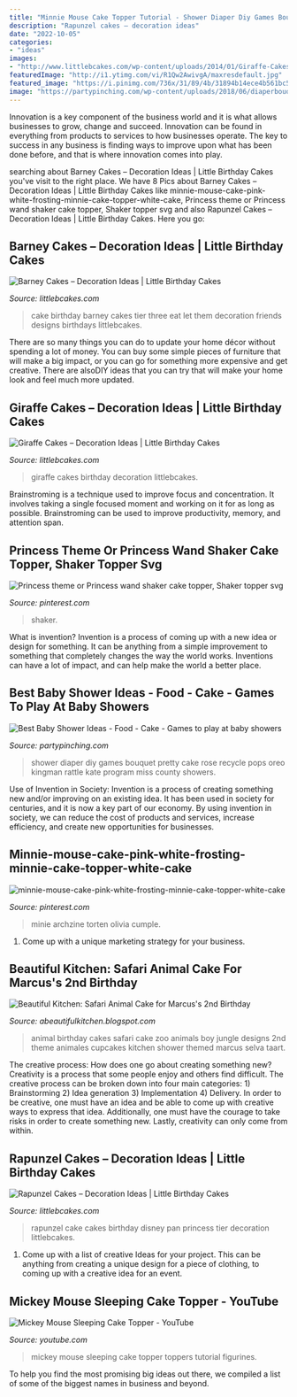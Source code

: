 ```yaml
---
title: "Minnie Mouse Cake Topper Tutorial - Shower Diaper Diy Games Bouquet Pretty Cake Rose Recycle Pops Oreo Kingman Rattle Kate Program Miss County Showers"
description: "Rapunzel cakes – decoration ideas"
date: "2022-10-05"
categories:
- "ideas"
images:
- "http://www.littlebcakes.com/wp-content/uploads/2014/01/Giraffe-Cakes-Pictures.jpg"
featuredImage: "http://i1.ytimg.com/vi/R1Qw2AwivgA/maxresdefault.jpg"
featured_image: "https://i.pinimg.com/736x/31/89/4b/31894b14ece4b561bc597da4ca39f057.jpg"
image: "https://partypinching.com/wp-content/uploads/2018/06/diaperbouquet.jpg"
---
```



Innovation is a key component of the business world and it is what allows businesses to grow, change and succeed. Innovation can be found in everything from products to services to how businesses operate. The key to success in any business is finding ways to improve upon what has been done before, and that is where innovation comes into play.

	

		
searching about Barney Cakes – Decoration Ideas | Little Birthday Cakes you've visit to the right place. We have 8 Pics about Barney Cakes – Decoration Ideas | Little Birthday Cakes like minnie-mouse-cake-pink-white-frosting-minnie-cake-topper-white-cake, Princess theme or Princess wand shaker cake topper, Shaker topper svg and also Rapunzel Cakes – Decoration Ideas | Little Birthday Cakes. Here you go:
		
    
## Barney Cakes – Decoration Ideas | Little Birthday Cakes

<img loading=lazy src="http://www.littlebcakes.com/wp-content/uploads/2014/01/Barney-Cakes.jpg" onerror="this.onerror=null;this.src='https://tse2.mm.bing.net/th?id=OIP.-Fa8BpsW6o4ybrfOR8JwiAHaJ3&amp;pid=15.1';" alt="Barney Cakes – Decoration Ideas | Little Birthday Cakes">

_Source: littlebcakes.com_

>cake birthday barney cakes tier three eat let them decoration friends designs birthdays littlebcakes. 

	

There are so many things you can do to update your home décor without spending a lot of money. You can buy some simple pieces of furniture that will make a big impact, or you can go for something more expensive and get creative. There are alsoDIY ideas that you can try that will make your home look and feel much more updated.

    
## Giraffe Cakes – Decoration Ideas | Little Birthday Cakes

<img loading=lazy src="http://www.littlebcakes.com/wp-content/uploads/2014/01/Giraffe-Cakes-Pictures.jpg" onerror="this.onerror=null;this.src='https://tse3.mm.bing.net/th?id=OIP.5yITZuk5sWkPPcVhJHNGKAHaIv&amp;pid=15.1';" alt="Giraffe Cakes – Decoration Ideas | Little Birthday Cakes">

_Source: littlebcakes.com_

>giraffe cakes birthday decoration littlebcakes. 

	

Brainstroming is a technique used to improve focus and concentration. It involves taking a single focused moment and working on it for as long as possible. Brainstroming can be used to improve productivity, memory, and attention span.

    
## Princess Theme Or Princess Wand Shaker Cake Topper, Shaker Topper Svg

<img loading=lazy src="https://i.pinimg.com/736x/31/89/4b/31894b14ece4b561bc597da4ca39f057.jpg" onerror="this.onerror=null;this.src='https://tse4.mm.bing.net/th?id=OIP.zNpORJAMiTtnbAScuOmEfQHaHa&amp;pid=15.1';" alt="Princess theme or Princess wand shaker cake topper, Shaker topper svg">

_Source: pinterest.com_

>shaker. 

	

What is invention?
Invention is a process of coming up with a new idea or design for something. It can be anything from a simple improvement to something that completely changes the way the world works. Inventions can have a lot of impact, and can help make the world a better place.

    
## Best Baby Shower Ideas - Food - Cake - Games To Play At Baby Showers

<img loading=lazy src="https://partypinching.com/wp-content/uploads/2018/06/diaperbouquet.jpg" onerror="this.onerror=null;this.src='https://tse4.mm.bing.net/th?id=OIP._nCjdfrIh8-XbYRWUU3qZgHaJ4&amp;pid=15.1';" alt="Best Baby Shower Ideas - Food - Cake - Games to play at baby showers">

_Source: partypinching.com_

>shower diaper diy games bouquet pretty cake rose recycle pops oreo kingman rattle kate program miss county showers. 

	

Use of Invention in Society:
Invention is a process of creating something new and/or improving on an existing idea. It has been used in society for centuries, and it is now a key part of our economy. By using invention in society, we can reduce the cost of products and services, increase efficiency, and create new opportunities for businesses.

    
## Minnie-mouse-cake-pink-white-frosting-minnie-cake-topper-white-cake

<img loading=lazy src="https://i.pinimg.com/736x/58/c0/3d/58c03dab9d071b72b77846775920e20b.jpg" onerror="this.onerror=null;this.src='https://tse4.mm.bing.net/th?id=OIP.a5wm-82aVyyDp3vo4zzjMgHaI4&amp;pid=15.1';" alt="minnie-mouse-cake-pink-white-frosting-minnie-cake-topper-white-cake">

_Source: pinterest.com_

>minie archzine torten olivia cumple. 

	

1. Come up with a unique marketing strategy for your business.

    
## Beautiful Kitchen: Safari Animal Cake For Marcus&#039;s 2nd Birthday

<img loading=lazy src="http://1.bp.blogspot.com/-IUSgFHKZrLI/TtKZlmru6sI/AAAAAAAAAXw/PHiugVzk7sI/s1600/IMG_4395.JPG" onerror="this.onerror=null;this.src='https://tse4.mm.bing.net/th?id=OIP.ERjbEBh3l85HFi1YFfHnpAHaLI&amp;pid=15.1';" alt="Beautiful Kitchen: Safari Animal Cake for Marcus&#039;s 2nd Birthday">

_Source: abeautifulkitchen.blogspot.com_

>animal birthday cakes safari cake zoo animals boy jungle designs 2nd theme animales cupcakes kitchen shower themed marcus selva taart. 

	

The creative process: How does one go about creating something new?
Creativity is a process that some people enjoy and others find difficult. The creative process can be broken down into four main categories: 1) Brainstorming 2) Idea generation 3) Implementation 4) Delivery. In order to be creative, one must have an idea and be able to come up with creative ways to express that idea. Additionally, one must have the courage to take risks in order to create something new. Lastly, creativity can only come from within.

    
## Rapunzel Cakes – Decoration Ideas | Little Birthday Cakes

<img loading=lazy src="http://www.littlebcakes.com/wp-content/uploads/2013/08/Rapunzel-Cake-Pan.jpg" onerror="this.onerror=null;this.src='https://tse3.mm.bing.net/th?id=OIP.tqgWB2Q-8wN5bo5QcUhSjQHaKI&amp;pid=15.1';" alt="Rapunzel Cakes – Decoration Ideas | Little Birthday Cakes">

_Source: littlebcakes.com_

>rapunzel cake cakes birthday disney pan princess tier decoration littlebcakes. 

	

1. Come up with a list of creative Ideas for your project. This can be anything from creating a unique design for a piece of clothing, to coming up with a creative idea for an event.

    
## Mickey Mouse Sleeping Cake Topper - YouTube

<img loading=lazy src="http://i1.ytimg.com/vi/R1Qw2AwivgA/maxresdefault.jpg" onerror="this.onerror=null;this.src='https://tse3.mm.bing.net/th?id=OIP.Irqef1xwTSVfdOwFXNCLvgHaEK&amp;pid=15.1';" alt="Mickey Mouse Sleeping Cake Topper - YouTube">

_Source: youtube.com_

>mickey mouse sleeping cake topper toppers tutorial figurines. 

	

To help you find the most promising big ideas out there, we compiled a list of some of the biggest names in business and beyond.

